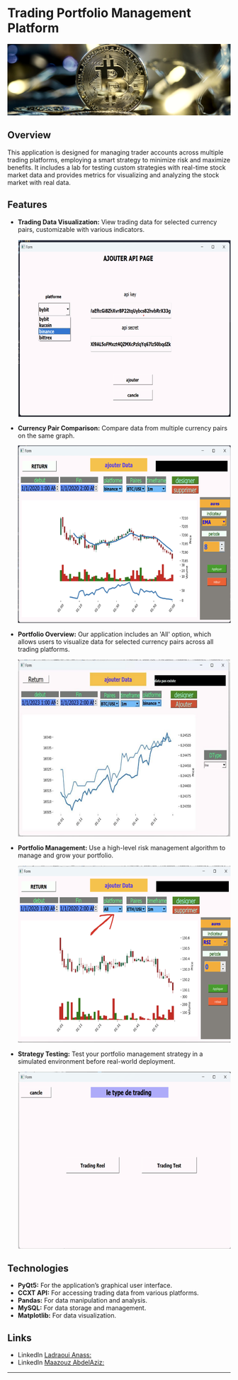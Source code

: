 
# Trading Portfolio Management Platform
![Trading Portfolio Management Platform](preview/exemple.png)
## Overview

This application is designed for managing trader accounts across multiple trading platforms, employing a smart strategy to minimize risk and maximize benefits. It includes a lab for testing custom strategies with real-time stock market data and provides metrics for visualizing and analyzing the stock market with real data.

## Features

- **Trading Data Visualization:** View trading data for selected currency pairs, customizable with various indicators.
  
  <img src="preview/exemple1.png" alt="Trading Data Visualization" width="550" height="400">
  
- **Currency Pair Comparison:** Compare data from multiple currency pairs on the same graph.
  
  <img src="preview/exemple2.png" alt="Currency Pair Comparison" width="550" height="400">
  
- **Portfolio Overview:** Our application includes an 'All' option, which allows users to visualize data for selected currency pairs across all trading platforms.
  
  <img src="preview/exemple3.png" alt="Portfolio Overview:" width="550" height="400">
  
- **Portfolio Management:** Use a high-level risk management algorithm to manage and grow your portfolio.
  
  <img src="preview/exemple4.png" alt="Portfolio Management:" width="550" height="400">
  
- **Strategy Testing:** Test your portfolio management strategy in a simulated environment before real-world deployment.
  
  <img src="preview/exemple5.png" alt="Strategy Testing:" width="550" height="400">
  

## Technologies

- **PyQt5:** For the application’s graphical user interface.
- **CCXT API:** For accessing trading data from various platforms.
- **Pandas:** For data manipulation and analysis.
- **MySQL:** For data storage and management.
- **Matplotlib:** For data visualization.

## Links
- LinkedIn [Ladraoui Anass:](https://www.linkedin.com/in/anas-ladraoui-105b75223/)
- LinkedIn [Maazouz AbdelAziz:](https://www.linkedin.com/in/abdelaziz-maazouz/)

  
---
